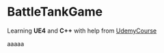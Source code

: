 # BattleTankGame


Learning **UE4** and **C++** with help from [UdemyCourse](https://www.udemy.com/unrealcourse "Udemy course site")

aaaaa
